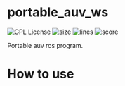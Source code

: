 # portable_auv_ws
![GPL License](https://img.shields.io/github/license/UWVG/portable_auv_ws) ![size](https://img.shields.io/github/repo-size/UWVG/portable_auv_ws) ![lines](https://img.shields.io/tokei/lines/github/UWVG/portable_auv_ws) ![score](https://img.shields.io/codefactor/grade/github/UWVG/portable_auv_ws/main) 

Portable auv ros program.

# How to use

